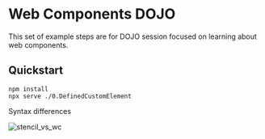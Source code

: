 # Web Components DOJO

This set of example steps are for DOJO session focused on learning about web components.

## Quickstart

```
npm install
npx serve ./0.DefinedCustomElement
```

Syntax differences

![stencil_vs_wc](https://user-images.githubusercontent.com/1084459/45477634-a6480200-b74a-11e8-8b57-c96026896c89.png)
